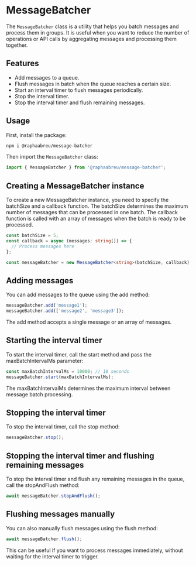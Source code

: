 # MessageBatcher

The `MessageBatcher` class is a utility that helps you batch messages and process them in groups. It is useful when you want to reduce the number of operations or API calls by aggregating messages and processing them together.

## Features

- Add messages to a queue.
- Flush messages in batch when the queue reaches a certain size.
- Start an interval timer to flush messages periodically.
- Stop the interval timer.
- Stop the interval timer and flush remaining messages.

## Usage

First, install the package:

```bash
npm i @raphaabreu/message-batcher
```

Then import the `MessageBatcher` class:

```typescript
import { MessageBatcher } from '@raphaabreu/message-batcher';
```

## Creating a MessageBatcher instance

To create a new MessageBatcher instance, you need to specify the batchSize and a callback function. The batchSize determines the maximum number of messages that can be processed in one batch. The callback function is called with an array of messages when the batch is ready to be processed.

```typescript
const batchSize = 5;
const callback = async (messages: string[]) => {
  // Process messages here
};

const messageBatcher = new MessageBatcher<string>(batchSize, callback);
```

## Adding messages

You can add messages to the queue using the add method:

```typescript
messageBatcher.add('message1');
messageBatcher.add(['message2', 'message3']);
```

The add method accepts a single message or an array of messages.

## Starting the interval timer

To start the interval timer, call the start method and pass the maxBatchIntervalMs parameter:

```typescript
const maxBatchIntervalMs = 10000; // 10 seconds
messageBatcher.start(maxBatchIntervalMs);
```

The maxBatchIntervalMs determines the maximum interval between message batch processing.

## Stopping the interval timer

To stop the interval timer, call the stop method:

```typescript
messageBatcher.stop();
```

## Stopping the interval timer and flushing remaining messages

To stop the interval timer and flush any remaining messages in the queue, call the stopAndFlush method:

```typescript
await messageBatcher.stopAndFlush();
```

## Flushing messages manually

You can also manually flush messages using the flush method:

```typescript
await messageBatcher.flush();
```

This can be useful if you want to process messages immediately, without waiting for the interval timer to trigger.
